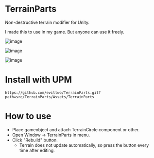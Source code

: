 # TerrainParts
 Non-destructive terrain modifier for Unity.
 
 I made this to use in my game. But anyone can use it freely.

![image](https://github.com/eviltwo/TerrainParts/assets/7721151/4dd2a7ce-67ae-4188-b6e5-20cd1bdeb4bb)

![image](https://github.com/eviltwo/TerrainParts/assets/7721151/49e198c1-9099-45a2-9f42-87b588e8fb59)

![image](https://github.com/eviltwo/TerrainParts/assets/7721151/0de7b456-393c-4ca2-831e-51d4e8a9aac4)


# Install with UPM
```
https://github.com/eviltwo/TerrainParts.git?path=src/TerrainParts/Assets/TerrainParts
```

# How to use
- Place gameobject and attach TerrainCircle component or other.
- Open Window -> TerrainParts in menu.
- Click "Rebuild" button.
  - Terrain does not update automatically, so press the button every time after editing.
